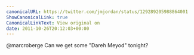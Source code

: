 ```yaml
---
canonicalURL: https://twitter.com/jmjordan/status/129289205988864001
ShowCanonicalLink: true
CanonicalLinkText: View original on
date: 2011-10-26T20:12:03+00:00
---
```

@marcroberge Can we get some "Dareh Meyod" tonight?